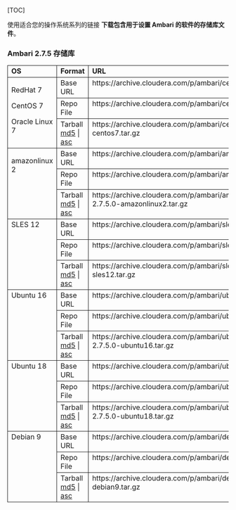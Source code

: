 [TOC]

使用适合您的操作系统系列的链接 **下载包含用于设置 Ambari 的软件的存储库文件**。

### Ambari 2.7.5 存储库

<table border="1" class="MsoNormalTable" rules="all" style="border-collapse:collapse;mso-table-layout-alt:fixed;border:none;  mso-border-alt:solid black 1.0pt;mso-yfti-tbllook:1536;mso-padding-alt:0in 5.4pt 0in 5.4pt;  mso-border-insideh:1.0pt solid black;mso-border-insidev:1.0pt solid black" width="600" id="d6e1445">
<colgroup><col width="80px"><col width="80px"><col width="400px"></colgroup>
<tbody>
    <tr>
        <td valign="top"><span class="bold"><strong>OS</strong></span></td>
        <td valign="top"><span class="bold"><strong>Format</strong></span></td>
        <td valign="top"><span class="bold"><strong>URL</strong></span></td>
    </tr>
    <tr>
        <td rowspan="3" valign="top">
          <p>RedHat 7</p>
          <p>CentOS 7</p>
          <p>Oracle Linux 7</p>
        </td>
        <td valign="top">Base URL</td>
        <td valign="top">https://archive.cloudera.com/p/ambari/centos7/2.x/updates/2.7.5.0</td>
    </tr>
    <tr>
        <td valign="top">Repo File</td>
        <td valign="top">https://archive.cloudera.com/p/ambari/centos7/2.x/updates/2.7.5.0/ambari.repo</td>
    </tr>
    <tr>
        <td valign="top">Tarball <a class="link" href="https://archive.cloudera.com/p/ambari/centos7/2.x/updates/2.7.5.0/ambari-2.7.5.0-centos7.tar.gz.md5" target="_top">md5</a> |<a class="link" href="https://archive.cloudera.com/p/ambari/centos7/2.x/updates/2.7.5.0/ambari-2.7.5.0-centos7.tar.gz.asc" target="_top"> asc</a></td>
        <td valign="top">https://archive.cloudera.com/p/ambari/centos7/2.x/updates/2.7.5.0/ambari-2.7.5.0-centos7.tar.gz</td>
    </tr>
    <tr>
        <td rowspan="3" valign="top">
          <p>amazonlinux 2</p>
        </td>
        <td valign="top">Base URL</td>
        <td valign="top">https://archive.cloudera.com/p/ambari/amazonlinux2/2.x/updates/2.7.5.0</td>
    </tr>
    <tr>
        <td valign="top">Repo File</td>
        <td valign="top">https://archive.cloudera.com/p/ambari/amazonlinux2/2.x/updates/2.7.5.0/ambari.repo</td>
    </tr>
    <tr>
        <td valign="top">Tarball <a class="link" href="https://archive.cloudera.com/p/ambari/amazonlinux2/2.x/updates/2.7.5.0/ambari-2.7.5.0-amazonlinux2.tar.gz.md5" target="_top">md5</a> |<a class="link" href="https://archive.cloudera.com/p/ambari/amazonlinux2/2.x/updates/2.7.5.0/ambari-2.7.5.0-amazonlinux2.tar.gz.asc" target="_top"> asc</a></td>
        <td valign="top">https://archive.cloudera.com/p/ambari/amazonlinux2/2.x/updates/2.7.5.0/ambari-2.7.5.0-amazonlinux2.tar.gz</td>
    </tr>
    <tr>
        <td rowspan="3" valign="top">SLES 12 </td>
        <td valign="top">Base URL</td>
        <td valign="top">https://archive.cloudera.com/p/ambari/sles12/2.x/updates/2.7.5.0</td>
    </tr>
    <tr>
        <td valign="top">Repo File</td>
        <td valign="top">https://archive.cloudera.com/p/ambari/sles12/2.x/updates/2.7.5.0/ambari.repo</td>
    </tr>
    <tr>
        <td valign="top">Tarball <a class="link" href="https://archive.cloudera.com/p/ambari/sles12/2.x/updates/2.7.5.0/ambari-2.7.5.0-sles12.tar.gz.md5" target="_top">md5</a> |<a class="link" href="https://archive.cloudera.com/p/ambari/sles12/2.x/updates/2.7.5.0/ambari-2.7.5.0-sles12.tar.gz.asc" target="_top"> asc</a></td>
        <td valign="top">https://archive.cloudera.com/p/ambari/sles12/2.x/updates/2.7.5.0/ambari-2.7.5.0-sles12.tar.gz</td>
    </tr>
    <tr>
        <td rowspan="3" valign="top">Ubuntu 16</td>
        <td valign="top">Base URL </td>
        <td valign="top">https://archive.cloudera.com/p/ambari/ubuntu16/2.x/updates/2.7.5.0</td>
    </tr>
    <tr>
        <td valign="top">Repo File</td>
        <td valign="top">https://archive.cloudera.com/p/ambari/ubuntu16/2.x/updates/2.7.5.0/ambari.list</td> 
    </tr>
    <tr>
        <td valign="top">Tarball <a class="link" href="https://archive.cloudera.com/p/ambari/ubuntu16/2.x/updates/2.7.5.0/ambari-2.7.5.0-ubuntu16.tar.gz.md5" target="_top">md5</a> |<a class="link" href="https://archive.cloudera.com/p/ambari/ubuntu16/2.x/updates/2.7.5.0/ambari-2.7.5.0-ubuntu16.tar.gz.asc" target="_top"> asc</a></td>
        <td valign="top">https://archive.cloudera.com/p/ambari/ubuntu16/2.x/updates/2.7.5.0/ambari-2.7.5.0-ubuntu16.tar.gz</td>
    </tr>
    <tr>
        <td rowspan="3" valign="top">Ubuntu 18</td>
        <td valign="top">Base URL </td>
        <td valign="top">https://archive.cloudera.com/p/ambari/ubuntu18/2.x/updates/2.7.5.0</td>
    </tr>
    <tr>
        <td valign="top">Repo File</td>
        <td valign="top">https://archive.cloudera.com/p/ambari/ubuntu18/2.x.updates/2.7.5.0/ambari.list</td>
    </tr>
    <tr>
        <td valign="top">Tarball <a class="link" href="https://archive.cloudera.com/p/ambari/ubuntu18/2.x/updates/2.7.5.0/ambari-2.7.5.0-ubuntu18.tar.gz.md5" target="_top">md5</a> |<a class="link" href="https://archive.cloudera.com/p/ambari/ubuntu18/2.x/updates/2.7.5.0/ambari-2.7.5.0-ubuntu18.tar.gz.asc" target="_top"> asc</a></td>
        <td valign="top">https://archive.cloudera.com/p/ambari/ubuntu18/2.x/updates/2.7.5.0/ambari-2.7.5.0-ubuntu18.tar.gz</td>
    </tr>
    <tr>
        <td rowspan="3" valign="top">Debian 9</td>
        <td valign="top">Base URL </td>
        <td valign="top">https://archive.cloudera.com/p/ambari/debian9/2.x/updates/2.7.5.0</td>
    </tr>
    <tr>
        <td valign="top">Repo File</td>
        <td valign="top">https://archive.cloudera.com/p/ambari/debian9/2.x/updates/2.7.5.0/ambari.list</td>
    </tr>
    <tr>
        <td valign="top">Tarball <a class="link" href="https://archive.cloudera.com/p/ambari/debian9/2.x/updates/2.7.5.0/ambari-2.7.5.0-debian9.tar.gz.md5" target="_top">md5</a> |<a class="link" href="https://archive.cloudera.com/p/ambari/debian9/2.x/updates/2.7.5.0/ambari-2.7.5.0-debian9.tar.gz.asc" target="_top"> asc</a></td>
        <td valign="top">https://archive.cloudera.com/p/ambari/debian9/2.x/updates/2.7.5.0/ambari-2.7.5.0-debian9.tar.gz</td>
    </tr>
</tbody>
</table>
